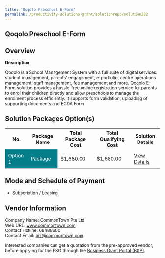 ```yaml
---
title: 'Qoqolo Preschool E-Form'
permalink: /productivity-solutions-grant/solutionrepo/solution282
---
```


## Qoqolo Preschool E-Form

## Overview

**Description**

Qoqolo is a School Management System with a full suite of digital services: student management, parents' engagement, e-portfolio, centre operations management, staff management, fee management and more.  Qoqolo E-Form solution provides a hassle-free online registration service for parents to enrol their children directly and allow preschools to manage the enrolment process efficiently. It supports form validation, uploading of supporting documents and ECDA Form

## Solution Packages Option(s)

<table>
<tr>
<th><b>No.</b></th>
<th><b>Package Name</b></th>
<th><b>Total Package Cost</b></th>
<th><b>Total Qualifying Cost</b></th>
<th><b>Solution Details</b></th>
</tr>
<tr>
<td style='padding: 10px; background-color: #037E8A; color: #FFFFFF;'>Option 1</td>
<td style='padding: 10px; background-color: #037E8A; color: #FFFFFF;'>Package</td>
<td style='padding: 10px;'>$1,680.00</td>
<td style='padding: 10px;'>$1,680.00</td>
<td style='padding: 10px;'><a href='/images/psg/Commontown_Desensitised_Annex_3.pdf' target='_blank'>View Details</a></td>
</tr>
</table>

## Mode and Schedule of Payment

 - Subscription / Leasing

## Vendor Information

 Company Name: CommonTown Pte Ltd<br>Web URL: www.commontown.com <br>Contact Hotline: 68488900 <br>Contact Email: biz@commontown.com <br>

Interested companies can get a quotation from the pre-approved vendor, before applying for the PSG through the <a href='https://www.businessgrants.gov.sg/' target='_blank' rel='noopener'>Business Grant Portal (BGP)</a>.

<script src="/jquery/resize-tables.js"></script>

